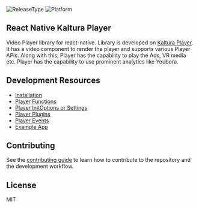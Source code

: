 ![ReleaseType](https://img.shields.io/badge/Release%20Type-Alpha-blue)
![Platform](https://img.shields.io/badge/Platform-React--Native%20Video%20Player-green)


## React Native Kaltura Player

Video Player library for react-native. Library is developed on [Kaltura Player](https://developer.kaltura.com/player/).
It has a video component to render the player and supports various Player APIs.
Along with this, Player has the capability to play the Ads, VR media etc. Player has the capability to use prominent analytics
like Youbora.

## Development Resources

- [Installation](./docs/installation.md)
- [Player Functions](./docs/player-setup.md)
- [Player InitOptions or Settings](./docs/player-apis.md)
- [Player Plugins](./docs/player-plugins.md)
- [Player Events](./docs/player-events.md)
- [Example App](./docs/example-app.md)

## Contributing

See the [contributing guide](CONTRIBUTING.md) to learn how to contribute to the repository and the development workflow.

## License

MIT
